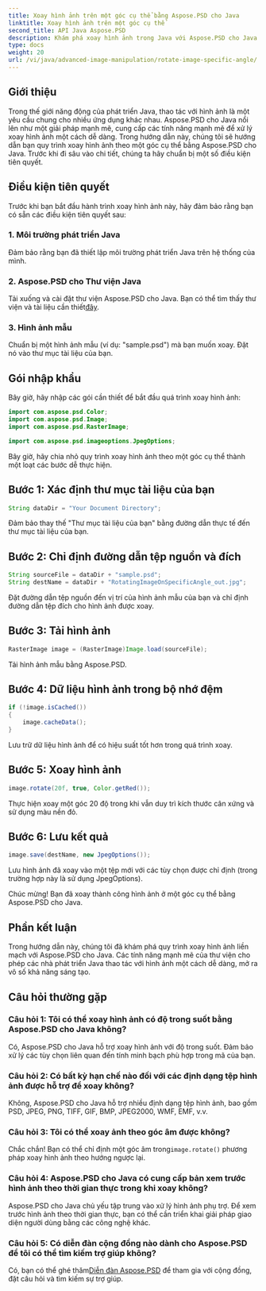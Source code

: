```yaml
---
title: Xoay hình ảnh trên một góc cụ thể bằng Aspose.PSD cho Java
linktitle: Xoay hình ảnh trên một góc cụ thể
second_title: API Java Aspose.PSD
description: Khám phá xoay hình ảnh trong Java với Aspose.PSD cho Java. Xoay hình ảnh dễ dàng trên các góc cụ thể.
type: docs
weight: 20
url: /vi/java/advanced-image-manipulation/rotate-image-specific-angle/
---
```

## Giới thiệu

Trong thế giới năng động của phát triển Java, thao tác với hình ảnh là một yêu cầu chung cho nhiều ứng dụng khác nhau. Aspose.PSD cho Java nổi lên như một giải pháp mạnh mẽ, cung cấp các tính năng mạnh mẽ để xử lý xoay hình ảnh một cách dễ dàng. Trong hướng dẫn này, chúng tôi sẽ hướng dẫn bạn quy trình xoay hình ảnh theo một góc cụ thể bằng Aspose.PSD cho Java. Trước khi đi sâu vào chi tiết, chúng ta hãy chuẩn bị một số điều kiện tiên quyết.

## Điều kiện tiên quyết

Trước khi bạn bắt đầu hành trình xoay hình ảnh này, hãy đảm bảo rằng bạn có sẵn các điều kiện tiên quyết sau:

### 1. Môi trường phát triển Java
Đảm bảo rằng bạn đã thiết lập môi trường phát triển Java trên hệ thống của mình.

### 2. Aspose.PSD cho Thư viện Java
 Tải xuống và cài đặt thư viện Aspose.PSD cho Java. Bạn có thể tìm thấy thư viện và tài liệu cần thiết[đây](https://reference.aspose.com/psd/java/).

### 3. Hình ảnh mẫu
Chuẩn bị một hình ảnh mẫu (ví dụ: "sample.psd") mà bạn muốn xoay. Đặt nó vào thư mục tài liệu của bạn.

## Gói nhập khẩu

Bây giờ, hãy nhập các gói cần thiết để bắt đầu quá trình xoay hình ảnh:

```java
import com.aspose.psd.Color;
import com.aspose.psd.Image;
import com.aspose.psd.RasterImage;

import com.aspose.psd.imageoptions.JpegOptions;
```

Bây giờ, hãy chia nhỏ quy trình xoay hình ảnh theo một góc cụ thể thành một loạt các bước dễ thực hiện.

## Bước 1: Xác định thư mục tài liệu của bạn

```java
String dataDir = "Your Document Directory";
```

Đảm bảo thay thế "Thư mục tài liệu của bạn" bằng đường dẫn thực tế đến thư mục tài liệu của bạn.

## Bước 2: Chỉ định đường dẫn tệp nguồn và đích

```java
String sourceFile = dataDir + "sample.psd";
String destName = dataDir + "RotatingImageOnSpecificAngle_out.jpg";
```

Đặt đường dẫn tệp nguồn đến vị trí của hình ảnh mẫu của bạn và chỉ định đường dẫn tệp đích cho hình ảnh được xoay.

## Bước 3: Tải hình ảnh

```java
RasterImage image = (RasterImage)Image.load(sourceFile);
```

Tải hình ảnh mẫu bằng Aspose.PSD.

## Bước 4: Dữ liệu hình ảnh trong bộ nhớ đệm

```java
if (!image.isCached())
{
    image.cacheData();
}
```

Lưu trữ dữ liệu hình ảnh để có hiệu suất tốt hơn trong quá trình xoay.

## Bước 5: Xoay hình ảnh

```java
image.rotate(20f, true, Color.getRed());
```

Thực hiện xoay một góc 20 độ trong khi vẫn duy trì kích thước cân xứng và sử dụng màu nền đỏ.

## Bước 6: Lưu kết quả

```java
image.save(destName, new JpegOptions());
```

Lưu hình ảnh đã xoay vào một tệp mới với các tùy chọn được chỉ định (trong trường hợp này là sử dụng JpegOptions).

Chúc mừng! Bạn đã xoay thành công hình ảnh ở một góc cụ thể bằng Aspose.PSD cho Java.

## Phần kết luận

Trong hướng dẫn này, chúng tôi đã khám phá quy trình xoay hình ảnh liền mạch với Aspose.PSD cho Java. Các tính năng mạnh mẽ của thư viện cho phép các nhà phát triển Java thao tác với hình ảnh một cách dễ dàng, mở ra vô số khả năng sáng tạo.

## Câu hỏi thường gặp

### Câu hỏi 1: Tôi có thể xoay hình ảnh có độ trong suốt bằng Aspose.PSD cho Java không?

Có, Aspose.PSD cho Java hỗ trợ xoay hình ảnh với độ trong suốt. Đảm bảo xử lý các tùy chọn liên quan đến tính minh bạch phù hợp trong mã của bạn.

### Câu hỏi 2: Có bất kỳ hạn chế nào đối với các định dạng tệp hình ảnh được hỗ trợ để xoay không?

Không, Aspose.PSD cho Java hỗ trợ nhiều định dạng tệp hình ảnh, bao gồm PSD, JPEG, PNG, TIFF, GIF, BMP, JPEG2000, WMF, EMF, v.v.

### Câu hỏi 3: Tôi có thể xoay ảnh theo góc âm được không?

 Chắc chắn! Bạn có thể chỉ định một góc âm trong`image.rotate()` phương pháp xoay hình ảnh theo hướng ngược lại.

### Câu hỏi 4: Aspose.PSD cho Java có cung cấp bản xem trước hình ảnh theo thời gian thực trong khi xoay không?

Aspose.PSD cho Java chủ yếu tập trung vào xử lý hình ảnh phụ trợ. Để xem trước hình ảnh theo thời gian thực, bạn có thể cần triển khai giải pháp giao diện người dùng bằng các công nghệ khác.

### Câu hỏi 5: Có diễn đàn cộng đồng nào dành cho Aspose.PSD để tôi có thể tìm kiếm trợ giúp không?

 Có, bạn có thể ghé thăm[Diễn đàn Aspose.PSD](https://forum.aspose.com/c/psd/34) để tham gia với cộng đồng, đặt câu hỏi và tìm kiếm sự trợ giúp.